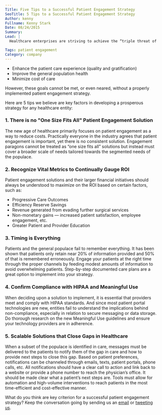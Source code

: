 ```yaml
---
Title: Five Tips to a Successful Patient Engagement Strategy
SeoTitle: 5 Tips to a Successful Patient Engagement Strategy
Author: kenny
Fullname: Kenny Stark
Date: 08/24/2015
Summary: 
Lead: |
  Healthcare enterprises are striving to achieve the “triple threat of patient engagement":

Tags: patient engagement
Category: company
---
```

-  Enhance the patient care experience (quality and gratification)
-  Improve the general population health
-  Minimize cost of care

However, these goals cannot be met, or even neared, without a properly implemented patient engagement strategy. 

Here are 5 tips we believe are key factors in developing a prosperous strategy for any healthcare entity:

### 1. There is no "One Size Fits All" Patient Engagement Solution

The new age of healthcare primarily focuses on patient engagement as a way to reduce costs. Practically everyone in the industry agrees that patient engagement is important, yet there is no consistent solution. Engagement paragons cannot be treated as “one size fits all” solutions but instead must cover a broader scale of needs tailored towards the segmented needs of the populace.

### 2. Recognize Vital Metrics to Continually Gauge ROI

Patient engagement solutions and their larger financial initiatives should always be understood to maximize on the ROI based on certain factors, such as:

- Progressive Care Outcomes
- Efficiency Reserve Savings
- Revenue generated from evading further surgical services
- Non-monetary gains — increased patient satisfaction, employee engagement, etc.
- Greater Patient and Provider Education

### 3. Timing is Everything

Patients and the general populace fail to remember everything. It has been shown that patients only retain near 20% of information provided and 50% of that is remembered erroneously. Engage your patients at the right time through the proper channels by feeding modest amounts of information to avoid overwhelming patients. Step-by-step documented care plans are a great option to implement into your strategy. 

### 4. Confirm Compliance with HIPAA and Meaningful Use

When deciding upon a solution to implement, it is essential that providers meet and comply with HIPAA standards. And since most patient portal technologies are new, entities fail to understand the implications behind non-compliance, especially in relation to secure messaging or data storage. Do thorough research on the new Meaningful Use guidelines and ensure your technology providers are in adherence. 

### 5. Scalable Solutions that Close Gaps in Healthcare

When a subset of the populace is identified in care, messages must be delivered to the patients to notify them of the gap in care and how to provide next steps to close this gap. Based on patient preferences, notifications can be channeled through emails, texts, patient portals, phone calls, etc. All notifications should have a clear call to action and link back to a website or provide a phone number to reach the physician’s office. It should be made clear what a patient’s next steps are. Tools must allow for automation and high-volume interventions to reach patients in the most time-efficient and cost-effective manner.

What do you think are key criterion for a successful patient engagement strategy? Keep the conversation going by sending us an [email](hello@catalyze.io) or [tweeting us](https://twitter.com/catalyzeio).

